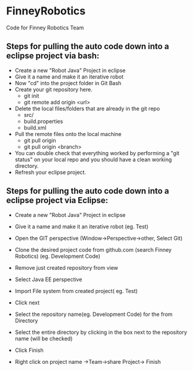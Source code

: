 # FinneyRobotics
Code for Finney Robotics Team

<h2>Steps for pulling the auto code down into a eclipse project via bash:</h2>

- Create a new "Robot Java" Project in eclipse
- Give it a name and make it an iterative robot
- Now "cd" into the project folder in Git Bash
- Create your git repository here.
	- git init
	- git remote add origin \<url\>
- Delete the local files/folders that are already in the git repo
	- src/
	- build.properties
	- build.xml
- Pull the remote files onto the local machine
	- git pull origin
	- git pull origin \<branch\>
- You can double check that everything worked by performing a "git status" on
  your local repo and you should have a clean working directory.
- Refresh your eclipse project.


<h2>Steps for pulling the auto code down into a eclipse project via Eclipse:</h2>

- Create a new "Robot Java" Project in eclipse
- Give it a name and make it an iterative robot (eg. Test)
- Open the GIT perspective (Window->Perspective->other,  Select Git)
- Clone the desired project code from github.com (search Finney Robotics) (eg. Development Code)
- Remove just created repository from view


- Select Java EE perspective
- Import File system from created project( eg. Test)
- Click next
- Select the repository name(eg. Development Code) for the from Directory
- Select the entire directory by clicking in the box next to the repository name (will be checked)
- Click Finish
- Right click on project name ->Team->share Project-> Finish
